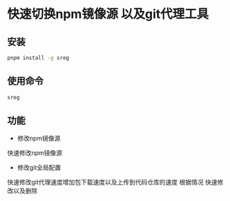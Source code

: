 # 快速切换npm镜像源 以及git代理工具

## 安装

```bash
pnpm install -g sreg

```

## 使用命令

```bash
sreg 
```

## 功能

- 修改npm镜像源

快速修改npm镜像源

- 修改git全局配置  

快速修改git代理速度增加包下载速度以及上传到代码仓库的速度 根据情况 快速修改以及删除
